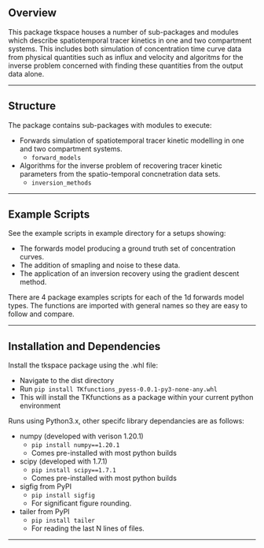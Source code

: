 ## Overview

This package tkspace  houses a number of sub-packages and modules which 
describe spatiotemporal tracer kinetics in one and two compartment systems. 
This includes both simulation of concentration time curve data from physical 
quantities such as influx and velocity and algoritms for the inverse problem 
concerned with finding these quantities from the output data alone.

---

## Structure

The package contains sub-packages with modules to execute:

* Forwards simulation of spatiotemporal tracer kinetic modelling in one and 
two compartment systems.  
    - `forward_models`
* Algorithms for the inverse problem of recovering tracer kinetic parameters 
from the spatio-temporal concnetration data sets.  
    - `inversion_methods`

---

## Example Scripts

See the example scripts in example directory for a setups showing: 
 
* The forwards model producing a ground truth set of concentration curves.  
* The addition of smapling and noise to these data.  
* The application of an inversion recovery using the gradient descent method.  

There are 4 package examples scripts for each of the 1d forwards model types. 
The functions are imported with general names so they are easy to follow and compare.

---

## Installation and Dependencies

Install the tkspace package using the .whl file:  

* Navigate to the dist directory  
* Run `pip install TKfunctions_pyess-0.0.1-py3-none-any.whl`   
* This will install the TKfunctions as a package within your current python environment  

Runs using Python3.x, other specifc library dependancies are as follows:  

* numpy (developed with verison 1.20.1)
    - `pip install numpy==1.20.1` 
    - Comes pre-installed with most python builds
* scipy (developed with 1.7.1)
    - `pip install scipy==1.7.1`
    - Comes pre-installed with most python builds
* sigfig from PyPI  
    - `pip install sigfig`
    - For significant figure rounding.
* tailer from PyPI 
    - `pip install tailer`
    - For reading the last N lines of files.

---

